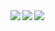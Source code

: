 <a href="https://github.com/Kiharaten/">
  <img align="left" src="https://github-readme-stats.vercel.app/api?username=Kiharaten&count_private=true&show_icons=true&theme=dracula" />
</a>
<a href="https://github.com/Kiharaten/">
  <!-- <img align="left" src="https://github-readme-stats.vercel.app/api/top-langs/?username=Kiharaten&langs_count=3&theme=dracula" /> -->
  <img align="left" src="https://github-readme-stats.vercel.app/api/top-langs/?username=Kiharaten&langs_count=10&theme=dracula&layout=compact&card_width=200" />
</a>  
<img align="left" src="https://komarev.com/ghpvc/?username=Kiharaten&color=brightgreen" />
<!-- ![](https://komarev.com/ghpvc/?username=Kiharaten&color=brightgreen) -->
<!-- <img align="left" src="https://github-readme-stats.vercel.app/api/top-langs/?username=Kiharaten&langs_count=10&theme=dracula&layout=compact" /> -->

<!--
**Kiharaten/Kiharaten** is a ✨ _special_ ✨ repository because its `README.md` (this file) appears on your GitHub profile.

Here are some ideas to get you started:

- 🔭 I’m currently working on ...
- 🌱 I’m currently learning ...
- 👯 I’m looking to collaborate on ...
- 🤔 I’m looking for help with ...
- 💬 Ask me about ...
- 📫 How to reach me: ...
- 😄 Pronouns: ...
- ⚡ Fun fact: ...
-->
